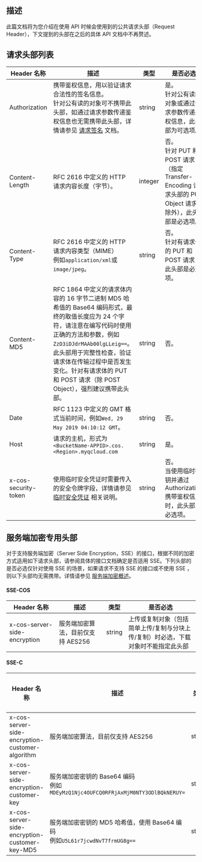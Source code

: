 ## 描述

此篇文档将为您介绍在使用 API 时候会使用到的公共请求头部（Request Header），下文提到的头部在之后的具体 API 文档中不再赘述。

## 请求头部列表

| Header 名称          | 描述                                                         | 类型    | 是否必选                                                     |
| -------------------- | ------------------------------------------------------------ | ------- | ------------------------------------------------------------ |
| Authorization        | 携带鉴权信息，用以验证请求合法性的签名信息。<br>针对公有读的对象可不携带此头部，如通过请求参数传递鉴权信息也无需携带此头部，详情请参见 [请求签名](https://cloud.tencent.com/document/product/436/7778) 文档。 | string  | 是。<br>针对公有读的对象或通过请求参数传递鉴权信息，此头部为可选项。 |
| Content-Length       | RFC 2616 中定义的 HTTP 请求内容长度（字节）。                | integer | 否。<br>针对 PUT 和 POST 请求（指定 Transfer-Encoding 请求头部的 PUT Object 请求除外），此头部是必选项。 |
| Content-Type         | RFC 2616 中定义的 HTTP 请求内容类型（MIME）<br>例如`application/xml`或`image/jpeg`。 | string  | 否。<br>针对有请求体的 PUT 和 POST 请求，此头部是必选项。    |
| Content-MD5          | RFC 1864 中定义的请求体内容的 16 字节二进制 MD5 哈希值的 Base64 编码形式，最终的取值长度应为 24 个字符，请注意在编写代码时使用正确的方法和参数，例如`ZzD3iDJdrMAAb00lgLLeig==`。<br>此头部用于完整性检查，验证请求体在传输过程中是否发生变化。针对有请求体的 PUT 和 POST 请求（除 POST Object），强烈建议携带此头部。 | string  | 否。                                                         |
| Date                 | RFC 1123 中定义的 GMT 格式当前时间，例如`Wed, 29 May 2019 04:10:12 GMT`。 | string  | 否。                                                         |
| Host                 | 请求的主机，形式为`<BucketName-APPID>.cos.<Region>.myqcloud.com` | string  | 是。                                                         |
| x-cos-security-token | 使用临时安全凭证时需要传入的安全令牌字段，详情请参见 [临时安全凭证](https://cloud.tencent.com/document/product/436/31315#.E4.B8.B4.E6.97.B6.E5.AE.89.E5.85.A8.E5.87.AD.E8.AF.81) 相关说明。 | string  | 否。<br>当使用临时密钥并通过 Authorization 携带鉴权信息时，此头部为必选项。 |

## 服务端加密专用头部

对于支持服务端加密（Server Side Encryption，SSE）的接口，根据不同的加密方式适用如下请求头部，请参阅具体的接口文档确定是否适用 SSE。下列头部的是否必选仅针对使用 SSE 的场景，如果请求不支持 SSE 的接口或不使用 SSE ，则以下头部均无需携带。详情请参见 [服务端加密概述](https://cloud.tencent.com/document/product/436/18145)。

#### SSE-COS

| Header 名称                  | 描述                              | 类型   | 是否必选                                                     |
| ---------------------------- | --------------------------------- | ------ | ------------------------------------------------------------ |
| x-cos-server-side-encryption | 服务端加密算法，目前仅支持 AES256 | string | 上传或复制对象（包括简单上传/复制与分块上传/复制）时必选，下载对象时不能指定此头部 |

#### SSE-C

| Header 名称                                     | 描述                                                         | 类型   | 是否必选 |
| ----------------------------------------------- | ------------------------------------------------------------ | ------ | -------- |
| x-cos-server-side-encryption-customer-algorithm | 服务端加密算法，目前仅支持 AES256                            | string | 是       |
| x-cos-server-side-encryption-customer-key       | 服务端加密密钥的 Base64 编码<br>例如`MDEyMzQ1Njc4OUFCQ0RFRjAxMjM0NTY3ODlBQkNERUY=` | string | 是       |
| x-cos-server-side-encryption-customer-key-MD5   | 服务端加密密钥的 MD5 哈希值，使用 Base64 编码<br>例如`U5L61r7jcwdNvT7frmUG8g==` | string | 是       |
